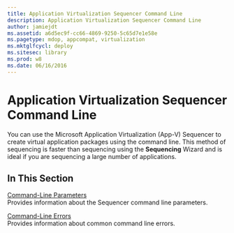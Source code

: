 ```yaml
---
title: Application Virtualization Sequencer Command Line
description: Application Virtualization Sequencer Command Line
author: jamiejdt
ms.assetid: a6d5ec9f-cc66-4869-9250-5c65d7e1e58e
ms.pagetype: mdop, appcompat, virtualization
ms.mktglfcycl: deploy
ms.sitesec: library
ms.prod: w8
ms.date: 06/16/2016
---
```



# Application Virtualization Sequencer Command Line


You can use the Microsoft Application Virtualization (App-V) Sequencer to create virtual application packages using the command line. This method of sequencing is faster than sequencing using the **Sequencing** Wizard and is ideal if you are sequencing a large number of applications.

## In This Section


<a href="" id="command-line-parameters"></a>[Command-Line Parameters](command-line-parameters.md)  
Provides information about the Sequencer command line parameters.

<a href="" id="command-line-errors"></a>[Command-Line Errors](command-line-errors.md)  
Provides information about common command line errors.

 

 





